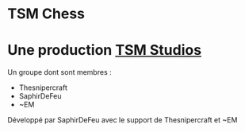 # TSM Chess
# Une production [TSM Studios](https://tsmstudios.saphirdefeu.repl.co/)
Un groupe dont sont membres :
- Thesnipercraft
- SaphirDeFeu
- ~EM

Développé par SaphirDeFeu avec le support de Thesnipercraft et ~EM
